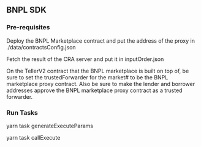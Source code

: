 ## BNPL SDK 



### Pre-requisites 

Deploy the BNPL Marketplace contract and put the address of the proxy in ./data/contractsConfig.json 

Fetch the result of the CRA server and put it in inputOrder.json 

On the TellerV2 contract that the BNPL marketplace is built on top of, be sure to set the trustedForwarder for the market# to be the BNPL marketplace proxy contract.   Also be sure to make the lender and borrower addresses approve the BNPL marketplace proxy contract as a trusted forwarder.  



### Run Tasks

yarn task generateExecuteParams

yarn task callExecute